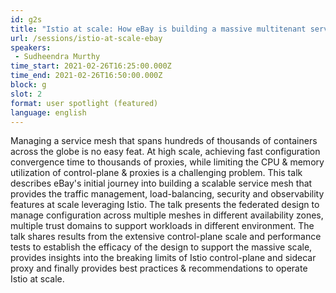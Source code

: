 ```yaml
---
id: g2s
title: "Istio at scale: How eBay is building a massive multitenant service mesh using Istio"
url: /sessions/istio-at-scale-ebay
speakers:
 - Sudheendra Murthy
time_start: 2021-02-26T16:25:00.000Z
time_end: 2021-02-26T16:50:00.000Z
block: g
slot: 2
format: user spotlight (featured)
language: english
---
```


Managing a service mesh that spans hundreds of thousands of containers across the globe is no easy feat. At high scale, achieving fast configuration convergence time to thousands of proxies, while limiting the CPU & memory utilization of control-plane & proxies is a challenging problem. This talk describes eBay's initial journey into building a scalable service mesh that provides the traffic management, load-balancing, security and observability features at scale leveraging Istio. The talk presents the federated design to manage configuration across multiple meshes in different availability zones, multiple trust domains to support workloads in different environment. The talk shares results from the extensive control-plane scale and performance tests to establish the efficacy of the design to support the massive scale, provides insights into the breaking limits of Istio control-plane and sidecar proxy and finally provides best practices & recommendations to operate Istio at scale.